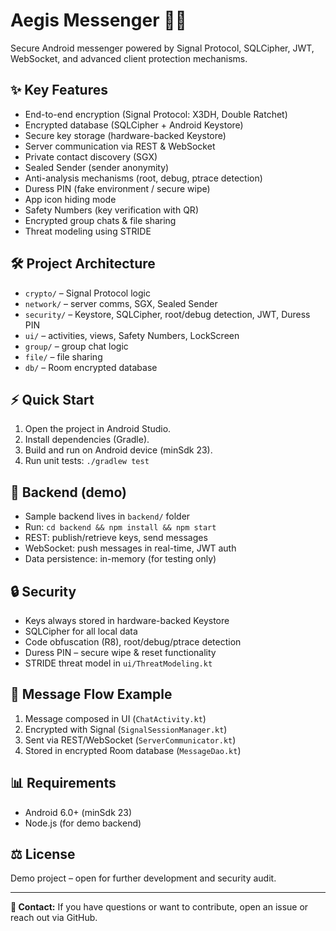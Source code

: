 # Aegis Messenger 📡🔐

Secure Android messenger powered by Signal Protocol, SQLCipher, JWT, WebSocket, and advanced client protection mechanisms.

## ✨ Key Features
- End-to-end encryption (Signal Protocol: X3DH, Double Ratchet)
- Encrypted database (SQLCipher + Android Keystore)
- Secure key storage (hardware-backed Keystore)
- Server communication via REST & WebSocket
- Private contact discovery (SGX)
- Sealed Sender (sender anonymity)
- Anti-analysis mechanisms (root, debug, ptrace detection)
- Duress PIN (fake environment / secure wipe)
- App icon hiding mode
- Safety Numbers (key verification with QR)
- Encrypted group chats & file sharing
- Threat modeling using STRIDE

## 🛠️ Project Architecture
- `crypto/` – Signal Protocol logic
- `network/` – server comms, SGX, Sealed Sender
- `security/` – Keystore, SQLCipher, root/debug detection, JWT, Duress PIN
- `ui/` – activities, views, Safety Numbers, LockScreen
- `group/` – group chat logic
- `file/` – file sharing
- `db/` – Room encrypted database

## ⚡ Quick Start
1. Open the project in Android Studio.
2. Install dependencies (Gradle).
3. Build and run on Android device (minSdk 23).
4. Run unit tests: `./gradlew test`

## 📂 Backend (demo)
- Sample backend lives in `backend/` folder
- Run: `cd backend && npm install && npm start`
- REST: publish/retrieve keys, send messages
- WebSocket: push messages in real-time, JWT auth
- Data persistence: in-memory (for testing only)

## 🔒 Security
- Keys always stored in hardware-backed Keystore
- SQLCipher for all local data
- Code obfuscation (R8), root/debug/ptrace detection
- Duress PIN – secure wipe & reset functionality
- STRIDE threat model in `ui/ThreatModeling.kt`

## 🔄 Message Flow Example
1. Message composed in UI (`ChatActivity.kt`)
2. Encrypted with Signal (`SignalSessionManager.kt`)
3. Sent via REST/WebSocket (`ServerCommunicator.kt`)
4. Stored in encrypted Room database (`MessageDao.kt`)

## 📊 Requirements
- Android 6.0+ (minSdk 23)
- Node.js (for demo backend)

## ⚖️ License
Demo project – open for further development and security audit.

---

**📧 Contact:**
If you have questions or want to contribute, open an issue or reach out via GitHub.

